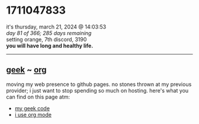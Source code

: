 # 1711047833
it's thursday, march 21, 2024 @ 14:03:53  
*day 81 of 366; 285 days remaining*  
setting orange, 7th discord, 3190  
**you will have long and healthy life.**  

-----
[geek](geekcode.md) ~ [org](orgmode.md)
-----


moving my web presence to github pages. no stones thrown at my previous provider; i just want to stop spending so much on hosting.  here's what you can find on this page atm:

- [my geek code](geekcode.md)
- [i use org mode](orgmode.md)


